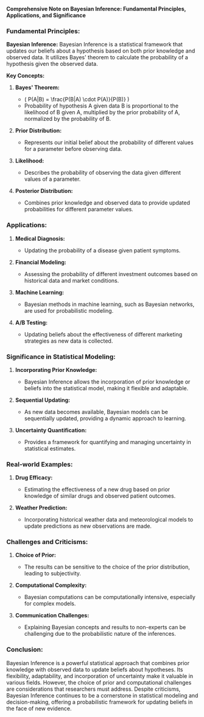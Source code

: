 **Comprehensive Note on Bayesian Inference: Fundamental Principles, Applications, and Significance**

### **Fundamental Principles:**

**Bayesian Inference:**
Bayesian Inference is a statistical framework that updates our beliefs about a hypothesis based on both prior knowledge and observed data. It utilizes Bayes' theorem to calculate the probability of a hypothesis given the observed data.

**Key Concepts:**

1. **Bayes' Theorem:**
   - \( P(A|B) = \frac{P(B|A) \cdot P(A)}{P(B)} \)
   - Probability of hypothesis A given data B is proportional to the likelihood of B given A, multiplied by the prior probability of A, normalized by the probability of B.

2. **Prior Distribution:**
   - Represents our initial belief about the probability of different values for a parameter before observing data.

3. **Likelihood:**
   - Describes the probability of observing the data given different values of a parameter.

4. **Posterior Distribution:**
   - Combines prior knowledge and observed data to provide updated probabilities for different parameter values.

### **Applications:**

1. **Medical Diagnosis:**
   - Updating the probability of a disease given patient symptoms.

2. **Financial Modeling:**
   - Assessing the probability of different investment outcomes based on historical data and market conditions.

3. **Machine Learning:**
   - Bayesian methods in machine learning, such as Bayesian networks, are used for probabilistic modeling.

4. **A/B Testing:**
   - Updating beliefs about the effectiveness of different marketing strategies as new data is collected.

### **Significance in Statistical Modeling:**

1. **Incorporating Prior Knowledge:**
   - Bayesian Inference allows the incorporation of prior knowledge or beliefs into the statistical model, making it flexible and adaptable.

2. **Sequential Updating:**
   - As new data becomes available, Bayesian models can be sequentially updated, providing a dynamic approach to learning.

3. **Uncertainty Quantification:**
   - Provides a framework for quantifying and managing uncertainty in statistical estimates.

### **Real-world Examples:**

1. **Drug Efficacy:**
   - Estimating the effectiveness of a new drug based on prior knowledge of similar drugs and observed patient outcomes.

2. **Weather Prediction:**
   - Incorporating historical weather data and meteorological models to update predictions as new observations are made.

### **Challenges and Criticisms:**

1. **Choice of Prior:**
   - The results can be sensitive to the choice of the prior distribution, leading to subjectivity.

2. **Computational Complexity:**
   - Bayesian computations can be computationally intensive, especially for complex models.

3. **Communication Challenges:**
   - Explaining Bayesian concepts and results to non-experts can be challenging due to the probabilistic nature of the inferences.

### **Conclusion:**

Bayesian Inference is a powerful statistical approach that combines prior knowledge with observed data to update beliefs about hypotheses. Its flexibility, adaptability, and incorporation of uncertainty make it valuable in various fields. However, the choice of prior and computational challenges are considerations that researchers must address. Despite criticisms, Bayesian Inference continues to be a cornerstone in statistical modeling and decision-making, offering a probabilistic framework for updating beliefs in the face of new evidence.